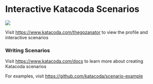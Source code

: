 # Interactive Katacoda Scenarios

[![](http://shields.katacoda.com/katacoda/thegozanator/count.svg)](https://www.katacoda.com/thegozanator "Get your profile on Katacoda.com")

Visit https://www.katacoda.com/thegozanator to view the profile and interactive scenarios

### Writing Scenarios
Visit https://www.katacoda.com/docs to learn more about creating Katacoda scenarios

For examples, visit https://github.com/katacoda/scenario-example
